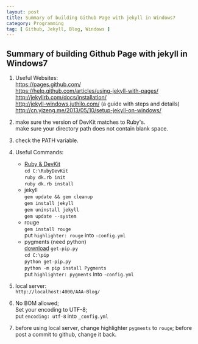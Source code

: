 ```yaml
---
layout: post
title: Summary of building Github Page with jekyll in Windows7
category: Programming
tag: [ Github, Jekyll, Blog, Windows ]
---
```


## Summary of building Github Page with jekyll in Windows7

1. Useful Websites:  
		https://pages.github.com/  
		https://help.github.com/articles/using-jekyll-with-pages/  
		http://jekyllrb.com/docs/installation/  
		http://jekyll-windows.juthilo.com/ (a guide with steps and details)   
		http://cn.yizeng.me/2013/05/10/setup-jekyll-on-windows/   

2. make sure the version of DevKit matches to Ruby's.  
	make sure your directory path does not contain blank space.

3. check the PATH variable.

4. Useful Commands:  
	* [Ruby & DevKit](http://rubyinstaller.org/downloads/)  
	`cd C:\RubyDevKit`  
	`ruby dk.rb init`   
	`ruby dk.rb install`    
	* jekyll  
	`gem update && gem cleanup`  
	`gem install jekyll`  
	`gem uninstall jekyll`  
	`gem update --system`  
	* rouge  
	`gem install rouge`  
	put `highlighter: rouge` into `-config.yml`  
	* pygments (need python)  
	[download](https://pip.pypa.io/en/latest/installing.html) `get-pip.py`   
	`cd C:\pip`  
	`python get-pip.py`  
	`python -m pip install Pygments`  
	put `highlighter: pygments` into `-config.yml`  

5. local server:  
	`http://localhost:4000/AAA-Blog/`  

6. No BOM allowed;  
	Set your encoding to UTF-8;  
	put `encoding: utf-8` into `_config.yml`

7. before using local server, change highlighter `pygments` to `rouge`;
	before post a commit to github, change it back.

